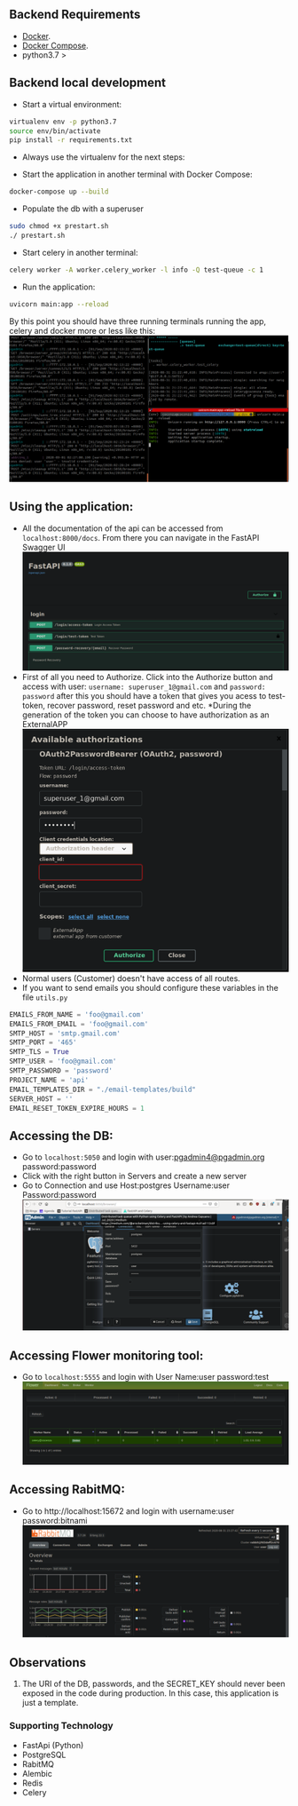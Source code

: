 ## Backend Requirements

* [Docker](https://www.docker.com/).
* [Docker Compose](https://docs.docker.com/compose/install/).
* python3.7 >

## Backend local development

* Start a virtual environment:
```bash
virtualenv env -p python3.7
source env/bin/activate
pip install -r requirements.txt
```
* Always use the virtualenv for the next steps:

* Start the application in another terminal with Docker Compose:

```bash
docker-compose up --build
```

* Populate the db with a superuser
```bash
sudo chmod +x prestart.sh
./ prestart.sh
```

* Start celery in another terminal:
```bash
celery worker -A worker.celery_worker -l info -Q test-queue -c 1
```

* Run the application:
```bash
uvicorn main:app --reload
```
By this point you should have three running terminals running the app, celery and docker more or less like this:
![API docs](img/terminal.png)

## Using the application:
* All the documentation of the api can be accessed from `localhost:8000/docs`. From there you can navigate in the FastAPI Swagger UI
![API docs](img/fastapi.png)
* First of all you need to Authorize. Click into the Authorize button and access with user: `username: superuser_1@gmail.com` and `password: password` after this you should have a token that gives you acess to test-token, recover password, reset password and etc.
*During the generation of the token you can choose to have authorization as an ExternalAPP
![API docs](img/externalapp.png)
* Normal users (Customer) doesn't have access of all routes.
* If you want to send emails you should configure these variables in the file `utils.py`
```python
EMAILS_FROM_NAME = 'foo@gmail.com'
EMAILS_FROM_EMAIL = 'foo@gmail.com'
SMTP_HOST = 'smtp.gmail.com'
SMTP_PORT = '465'
SMTP_TLS = True
SMTP_USER = 'foo@gmail.com'
SMTP_PASSWORD = 'password'
PROJECT_NAME = 'api'
EMAIL_TEMPLATES_DIR = "./email-templates/build"
SERVER_HOST = ''
EMAIL_RESET_TOKEN_EXPIRE_HOURS = 1
```

## Accessing the DB:
* Go to `localhost:5050` and login with user:pgadmin4@pgadmin.org password:password
* Click with the right button in Servers and create a new server
* Go to Connection and use Host:postgres Username:user Password:password
![API docs](img/postgres.png)

## Accessing Flower monitoring tool:
* Go to `localhost:5555` and login with User Name:user password:test
![API docs](img/flower.png)

## Accessing RabitMQ:
* Go to http://localhost:15672 and login with username:user password:bitnami
![API docs](img/rabbit.png)


## Observations
1. The URI of the DB, passwords, and the SECRET_KEY should never been exposed in the code during production. In this case, this application is just a template.

### Supporting Technology
- FastApi (Python)
- PostgreSQL
- RabitMQ
- Alembic
- Redis
- Celery